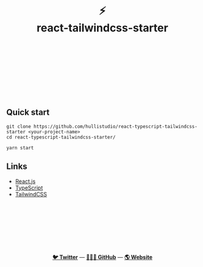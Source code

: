 <div align="center">
  <h1>
    <br/>
    <br/>
    ⚡️
    <br />
    react-tailwindcss-starter
    <br />
    <br />
    <br />
    <br />
  </h1>
  <sup>
    <br />
    <br />

  <br />
</div>

## Quick start

```shell
git clone https://github.com/hullistudio/react-typescript-tailwindcss-starter <your-project-name>
cd react-typescript-tailwindcss-starter/

yarn start
```

## Links

- [React.js](https://reactjs.org/)
- [TypeScript](https://www.typescriptlang.org/)
- [TailwindCSS](https://tailwindui.com/)

<br />
<br />
<br />
<br />
<br />
<br />
<br />

<p align="center">
  <a href="https://twitter.com/hullistudio"><strong>🐦 Twitter</strong></a> &mdash; <a href="https://github.com/hullistudio"><strong>👨🏻‍💻 GitHub</strong></a> &mdash; <a href="https://hulli.studio"><strong>🌎 Website</strong></a>
  <br />
</p>

<br />
<br />
<br />
<br />
<br />
